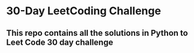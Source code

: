 # 30-Day LeetCoding Challenge
## This repo contains all the solutions in Python to Leet Code 30 day challenge
